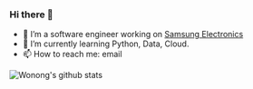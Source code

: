### Hi there 👋

- 🔭 I’m a software engineer working on [Samsung Electronics](https://github.com/Samsung)
- 🌱 I’m currently learning Python, Data, Cloud.
- 📫 How to reach me: email


![Wonong's github stats](https://github-readme-stats.vercel.app/api?username=Wonong&theme=vue&show_icons=true)


<!--
**Wonong/Wonong** is a ✨ _special_ ✨ repository because its `README.md` (this file) appears on your GitHub profile.

Here are some ideas to get you started:

- 🔭 I’m currently working on ...
- 🌱 I’m currently learning ...
- 👯 I’m looking to collaborate on ...
- 🤔 I’m looking for help with ...
- 💬 Ask me about ...
- 📫 How to reach me: ...
- 😄 Pronouns: ...
- ⚡ Fun fact: ...
-->
